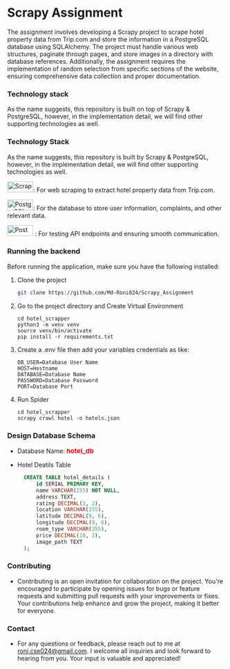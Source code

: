 # Scrapy Assignment
The assignment involves developing a Scrapy project to scrape hotel property data from Trip.com and store the information in a PostgreSQL database using SQLAlchemy. The project must handle various web structures, paginate through pages, and store images in a directory with database references. Additionally, the assignment requires the implementation of random selection from specific sections of the website, ensuring comprehensive data collection and proper documentation.
### Technology stack

As the name suggests, this repository is built on top of Scrapy & PostgreSQL, however, in the implementation detail, we will find other supporting technologies as well.

### Technology Stack


As the name suggests, this repository is built by Scrapy & PostgreSQL, however, in the implementation detail, we will find other supporting technologies as well.

<img src="https://img.shields.io/badge/Scrapy-%23007A8F?style=for-the-badge&logo=scrapy&logoColor=white" alt="Scrapy" width="60" height="25"/>: For web scraping to extract hotel property data from Trip.com.

<img src="https://img.shields.io/badge/PostgreSQL-%2331575F?style=for-the-badge&logo=postgresql&logoColor=white" alt="PostgreSQL" width="60" height="25"/>: For the database to store user information, complaints, and other relevant data.

<img src="https://img.shields.io/badge/Postman-%23FF6C37?style=for-the-badge&logo=postman&logoColor=white" alt="Postman" width="60" height="25"/> : For testing API endpoints and ensuring smooth communication.





### Running the backend 
Before running the application, make sure you have the following installed:

1. Clone the project
    ```bash
    git clone https://github.com/Md-Roni024/Scrapy_Assignment
    ```  

2. Go to the project directory and Create Virtual Environment
    ```
    cd hotel_scrapper
    python3 -m venv venv
    source venv/bin/activate
    pip install -r requirements.txt
    ```
3. Create a .env file then add your variables credentials as like:
    ```
    DB_USER=Database User Name
    HOST=Hostname
    DATABASE=Database Name
    PASSWORD=Database Password
    PORT=Database Port
    ```
4. Run Spider
    ```
    cd hotel_scrapper
    scrapy crawl hotel -o hotels.json

    ```
  

### Design Database Schema
- Database Name: <span style="color:red;font-size:15px;font-weight:bold">hotel_db</span>

- Hotel Deatils Table
  ```sql
    CREATE TABLE hotel_details (
        id SERIAL PRIMARY KEY,
        name VARCHAR(255) NOT NULL,
        address TEXT,
        rating DECIMAL(3, 2),
        location VARCHAR(255),
        latitude DECIMAL(9, 6),
        longitude DECIMAL(9, 6),
        room_type VARCHAR(255),
        price DECIMAL(10, 2),
        image_path TEXT
    );
  ```

  

### Contributing
- Contributing is an open invitation for collaboration on the project. You're encouraged to participate by opening issues for bugs or feature requests and submitting pull requests with your improvements or fixes. Your contributions help enhance and grow the project, making it better for everyone.


### Contact

- For any questions or feedback, please reach out to me at roni.cse024@gmail.com. I welcome all inquiries and look forward to hearing from you. Your input is valuable and appreciated!


